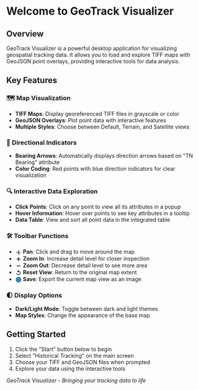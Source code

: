 # Welcome to GeoTrack Visualizer

## Overview
GeoTrack Visualizer is a powerful desktop application for visualizing geospatial tracking data. It allows you to load and explore TIFF maps with GeoJSON point overlays, providing interactive tools for data analysis.

## Key Features

### 🗺️ Map Visualization
- **TIFF Maps**: Display georeferenced TIFF files in grayscale or color
- **GeoJSON Overlays**: Plot point data with interactive features
- **Multiple Styles**: Choose between Default, Terrain, and Satellite views

### 🧭 Directional Indicators
- **Bearing Arrows**: Automatically displays direction arrows based on "TN Bearing" attribute
- **Color Coding**: Red points with blue direction indicators for clear visualization

### 🔍 Interactive Data Exploration
- **Click Points**: Click on any point to view all its attributes in a popup
- **Hover Information**: Hover over points to see key attributes in a tooltip
- **Data Table**: View and sort all point data in the integrated table

### 🛠️ Toolbar Functions
- <img src="icons/pan.svg" height="16" style="vertical-align: middle;"> **Pan**: Click and drag to move around the map
- <img src="icons/plus.svg" height="16" style="vertical-align: middle;"> **Zoom In**: Increase detail level for closer inspection
- <img src="icons/minus.svg" height="16" style="vertical-align: middle;"> **Zoom Out**: Decrease detail level to see more area
- <img src="icons/reset.svg" height="16" style="vertical-align: middle;"> **Reset View**: Return to the original map extent
- <img src="icons/app_icon.png" height="16" style="vertical-align: middle;"> **Save**: Export the current map view as an image

### 🌓 Display Options
- **Dark/Light Mode**: Toggle between dark and light themes
- **Map Styles**: Change the appearance of the base map

## Getting Started
1. Click the "Start" button below to begin
2. Select "Historical Tracking" on the main screen
3. Choose your TIFF and GeoJSON files when prompted
4. Explore your data using the interactive tools

*GeoTrack Visualizer - Bringing your tracking data to life*
